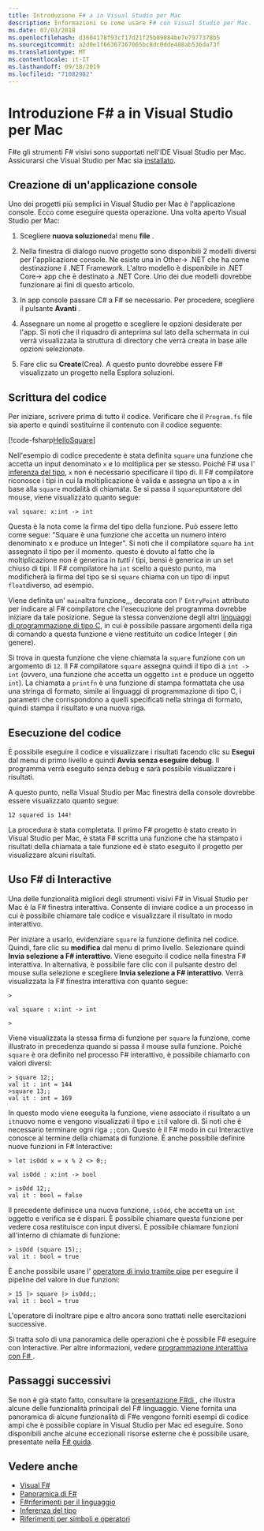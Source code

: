 ```yaml
---
title: Introduzione F# a in Visual Studio per Mac
description: Informazioni su come usare F# con Visual Studio per Mac.
ms.date: 07/03/2018
ms.openlocfilehash: d3604178f93cf17d21f25b09084be7e7977378b5
ms.sourcegitcommit: a2d0e1f66367367065bc8dc0dde488ab536da73f
ms.translationtype: MT
ms.contentlocale: it-IT
ms.lasthandoff: 09/18/2019
ms.locfileid: "71082982"
---
```

# <a name="get-started-with-f-in-visual-studio-for-mac"></a>Introduzione F# a in Visual Studio per Mac

F#e gli strumenti F# visivi sono supportati nell'IDE Visual Studio per Mac. Assicurarsi che Visual Studio per Mac sia [installato](install-fsharp.md#install-f-with-visual-studio-for-mac).

## <a name="creating-a-console-application"></a>Creazione di un'applicazione console

Uno dei progetti più semplici in Visual Studio per Mac è l'applicazione console.  Ecco come eseguire questa operazione.  Una volta aperto Visual Studio per Mac:

1. Scegliere **nuova soluzione**dal menu **file** .

2. Nella finestra di dialogo nuovo progetto sono disponibili 2 modelli diversi per l'applicazione console.  Ne esiste una in Other-> .NET che ha come destinazione il .NET Framework.  L'altro modello è disponibile in .NET Core-> app che è destinato a .NET Core.  Uno dei due modelli dovrebbe funzionare ai fini di questo articolo.

3. In app console passare C# a F# se necessario.  Per procedere, scegliere il pulsante **Avanti** .  

4. Assegnare un nome al progetto e scegliere le opzioni desiderate per l'app.  Si noti che il riquadro di anteprima sul lato della schermata in cui verrà visualizzata la struttura di directory che verrà creata in base alle opzioni selezionate.  

5. Fare clic su **Create**(Crea).  A questo punto dovrebbe essere F# visualizzato un progetto nella Esplora soluzioni.

## <a name="writing-your-code"></a>Scrittura del codice

Per iniziare, scrivere prima di tutto il codice.  Verificare che il `Program.fs` file sia aperto e quindi sostituirne il contenuto con il codice seguente:

[!code-fsharp[HelloSquare](~/samples/snippets/fsharp/getting-started/hello-square.fs)]

Nell'esempio di codice precedente è stata definita `square` una funzione che accetta un input denominato `x` e lo moltiplica per se stesso.  Poiché F# usa l' [inferenza del tipo](../language-reference/type-inference.md), `x` non è necessario specificare il tipo di.  Il F# compilatore riconosce i tipi in cui la moltiplicazione è valida e assegna un tipo a `x` in base alla `square` modalità di chiamata.  Se si passa il `square`puntatore del mouse, viene visualizzato quanto segue:

```console
val square: x:int -> int
```

Questa è la nota come la firma del tipo della funzione.  Può essere letto come segue: "Square è una funzione che accetta un numero intero denominato x e produce un Integer".  Si noti che il compilatore `square` ha `int` assegnato il tipo per il momento. questo è dovuto al fatto che la moltiplicazione non è generica in *tutti i* tipi, bensì è generica in un set chiuso di tipi.  Il F# compilatore ha `int` scelto a questo punto, ma modificherà la firma del tipo se si `square` chiama con un tipo di input `float`diverso, ad esempio.

Viene definita un' `main`altra funzione,,, decorata con l' `EntryPoint` attributo per indicare al F# compilatore che l'esecuzione del programma dovrebbe iniziare da tale posizione.  Segue la stessa convenzione degli altri [linguaggi di programmazione di tipo C](https://en.wikipedia.org/wiki/Entry_point#C_and_C.2B.2B), in cui è possibile passare argomenti della riga di comando a questa funzione e viene restituito un codice Integer ( `0`in genere).

Si trova in questa funzione che viene chiamata la `square` funzione con un argomento di `12`.  Il F# compilatore `square` assegna quindi il tipo di a `int -> int` (ovvero, una funzione che accetta un oggetto `int` e produce un oggetto `int`).  La chiamata a `printfn` è una funzione di stampa formattata che usa una stringa di formato, simile ai linguaggi di programmazione di tipo C, i parametri che corrispondono a quelli specificati nella stringa di formato, quindi stampa il risultato e una nuova riga.

## <a name="running-your-code"></a>Esecuzione del codice

È possibile eseguire il codice e visualizzare i risultati facendo clic su **Esegui** dal menu di primo livello e quindi **Avvia senza eseguire debug**.  Il programma verrà eseguito senza debug e sarà possibile visualizzare i risultati.

A questo punto, nella Visual Studio per Mac finestra della console dovrebbe essere visualizzato quanto segue:

```console
12 squared is 144!
```

La procedura è stata completata.  Il primo F# progetto è stato creato in Visual Studio per Mac, è stata F# scritta una funzione che ha stampato i risultati della chiamata a tale funzione ed è stato eseguito il progetto per visualizzare alcuni risultati.

## <a name="using-f-interactive"></a>Uso F# di Interactive

Una delle funzionalità migliori degli strumenti visivi F# in Visual Studio per Mac è la F# finestra interattiva.  Consente di inviare codice a un processo in cui è possibile chiamare tale codice e visualizzare il risultato in modo interattivo.

Per iniziare a usarlo, evidenziare `square` la funzione definita nel codice.  Quindi, fare clic su **modifica** dal menu di primo livello.  Selezionare quindi **Invia selezione a F# interattivo**.  Viene eseguito il codice nella finestra F# interattiva.  In alternativa, è possibile fare clic con il pulsante destro del mouse sulla selezione e scegliere **Invia selezione a F# interattivo**.  Verrà visualizzata la F# finestra interattiva con quanto segue:

```console
>

val square : x:int -> int

>
```

Viene visualizzata la stessa firma di funzione per `square` la funzione, come illustrato in precedenza quando si passa il mouse sulla funzione.  Poiché `square` è ora definito nel processo F# interattivo, è possibile chiamarlo con valori diversi:

```console
> square 12;;
val it : int = 144
>square 13;;
val it : int = 169
```

In questo modo viene eseguita la funzione, viene associato il risultato a un `it`nuovo nome e vengono visualizzati il tipo e `it`il valore di.  Si noti che è necessario terminare ogni riga `;;`con.  Questo è il F# modo in cui Interactive conosce al termine della chiamata di funzione.  È anche possibile definire nuove funzioni in F# Interactive:

```console
> let isOdd x = x % 2 <> 0;;

val isOdd : x:int -> bool

> isOdd 12;;
val it : bool = false
```

Il precedente definisce una nuova funzione, `isOdd`, che accetta un `int` oggetto e verifica se è dispari.  È possibile chiamare questa funzione per vedere cosa restituisce con input diversi.  È possibile chiamare funzioni all'interno di chiamate di funzione:

```console
> isOdd (square 15);;
val it : bool = true
```

È anche possibile usare l' [operatore di invio tramite pipe](../language-reference/symbol-and-operator-reference/index.md) per eseguire il pipeline del valore in due funzioni:

```console
> 15 |> square |> isOdd;;
val it : bool = true
```

L'operatore di inoltrare pipe e altro ancora sono trattati nelle esercitazioni successive.

Si tratta solo di una panoramica delle operazioni che è possibile F# eseguire con Interactive.  Per altre informazioni, vedere [programmazione interattiva con F# ](../tutorials/fsharp-interactive/index.md).

## <a name="next-steps"></a>Passaggi successivi

Se non è già stato fatto, consultare la [presentazione F#di ](../tour.md), che illustra alcune delle funzionalità principali del F# linguaggio.  Viene fornita una panoramica di alcune funzionalità di F#e vengono forniti esempi di codice ampi che è possibile copiare in Visual Studio per Mac ed eseguire.  Sono disponibili anche alcune eccezionali risorse esterne che è possibile usare, presentate nella [ F# guida](../index.md).

## <a name="see-also"></a>Vedere anche

- [Visual F#](../index.md)
- [Panoramica di F#](../tour.md)
- [F#riferimenti per il linguaggio](../language-reference/index.md)
- [Inferenza del tipo](../language-reference/type-inference.md)
- [Riferimenti per simboli e operatori](../language-reference/symbol-and-operator-reference/index.md)
